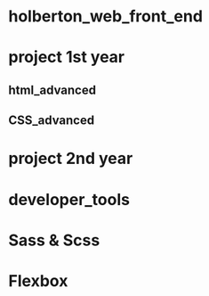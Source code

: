 # holberton_web_front_end
# project 1st year

## html_advanced
## CSS_advanced

# project 2nd year

# developer_tools
# Sass & Scss
# Flexbox